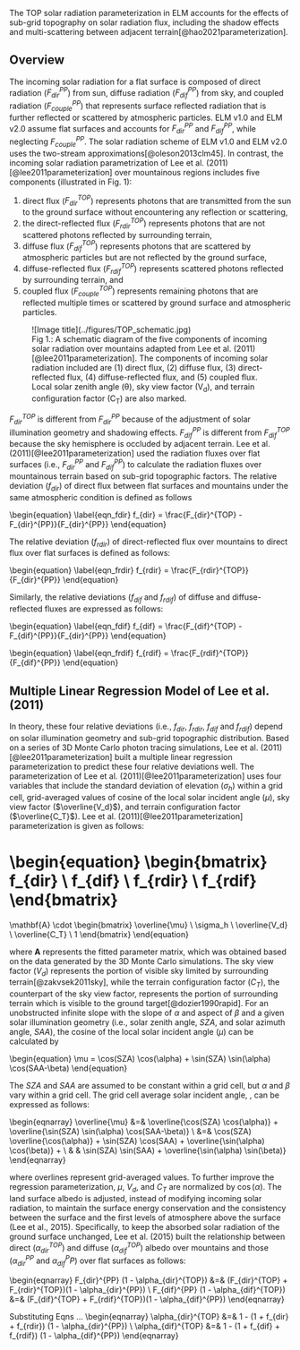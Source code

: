 The TOP solar radiation parameterization in ELM accounts for the effects of sub-grid topography on solar radiation flux, including the shadow effects and multi-scattering between adjacent terrain[@hao2021parameterization].

## Overview

The incoming solar radiation for a flat surface is composed of direct radiation ($F_{dir}^{PP}$) from sun, diffuse radiation ($F_{dif}^{PP}$) from sky, and coupled radiation ($F_{couple}^{PP}$) that represents surface reflected radiation that is further reflected or scattered by atmospheric particles. ELM v1.0 and ELM v2.0 assume flat surfaces and accounts for $F_{dir}^{PP}$ and $F_{dif}^{PP}$, while neglecting $F_{couple}^{PP}$. The solar radiation scheme of ELM v1.0 and  ELM v2.0 uses the two-stream approximations[@oleson2013clm45]. In contrast, the incoming solar radiation parametrization of Lee et al. (2011)[@lee2011parameterization] over mountainous regions includes five components (illustrated in Fig. 1): 

1. direct flux ($F_{dir}^{TOP}$) represents photons that are transmitted from the sun to the ground surface without encountering any reflection or scattering, 
2. the direct-reflected flux ($F_{rdir}^{TOP}$) represents photons that are not scattered photons reflected by surrounding terrain, 
3. diffuse flux ($F_{dif}^{TOP}$) represents photons that are scattered by atmospheric particles but are not reflected by the ground surface, 
4. diffuse-reflected flux ($F_{rdif}^{TOP}$) represents scattered photons reflected by surrounding terrain, and 
5. coupled flux ($F_{couple}^{TOP}$) represents remaining photons that are reflected multiple times or scattered by ground surface and atmospheric particles.

<figure markdown>
  ![Image title](../figures/TOP_schematic.jpg)
  <figcaption>
  Fig 1.: A schematic diagram of the five components of incoming solar radiation over mountains adapted from Lee et al. (2011)[@lee2011parameterization]. The components of incoming solar radiation included are (1) direct flux, (2) diffuse flux, (3) direct-reflected flux, (4) diffuse-reflected flux, and (5) coupled flux. Local solar zenith angle (θ), sky view factor (V<sub>d</sub>), and terrain configuration factor (C<sub>T</sub>) are also marked.
  </figcaption>
</figure>

$F_{dir}^{TOP}$ is different from $F_{dir}^{PP}$ because of the adjustment of solar illumination geometry and shadowing effects. $F_{dif}^{PP}$ is different from $F_{dif}^{TOP}$ because the sky hemisphere is occluded by adjacent terrain. Lee et al. (2011)[@lee2011parameterization] used the radiation fluxes over flat surfaces (i.e., $F_{dir}^{PP}$ and $F_{dif}^{PP}$) to calculate the radiation fluxes over mountainous terrain based on sub-grid topographic factors. The relative deviation ($f_{dir}$) of direct flux between flat surfaces and mountains under the same atmospheric condition is defined as follows

\begin{equation}
\label{eqn_fdir}
f_{dir} = \frac{F_{dir}^{TOP} - F_{dir}^{PP}}{F_{dir}^{PP}}
\end{equation}

The relative deviation ($f_{rdir}$) of direct-reflected flux over mountains to direct flux over flat surfaces is defined as follows:

\begin{equation}
\label{eqn_frdir}
f_{rdir} = \frac{F_{rdir}^{TOP}}{F_{dir}^{PP}}
\end{equation}

Similarly, the relative deviations ($f_{dif}$ and $f_{rdif}$) of diffuse and diffuse-reflected fluxes are expressed as follows:

\begin{equation}
\label{eqn_fdif}
f_{dif} = \frac{F_{dif}^{TOP} - F_{dif}^{PP}}{F_{dir}^{PP}}
\end{equation}

\begin{equation}
\label{eqn_frdif}
f_{rdif} = \frac{F_{rdif}^{TOP}}{F_{dif}^{PP}}
\end{equation}

## Multiple Linear Regression Model of Lee et al. (2011)

In theory, these four relative deviations (i.e., $f_{dir}$, $f_{rdir}$, $f_{dif}$ and $f_{rdif}$) depend on solar illumination geometry and sub-grid topographic distribution. Based on a series of 3D Monte Carlo photon tracing simulations, Lee et al. (2011)[@lee2011parameterization] built a multiple linear regression parameterization to predict these four relative deviations well. The parameterization of Lee et al. (2011)[@lee2011parameterization] uses four variables that include the standard deviation of elevation ($\sigma_h$) within a grid cell, grid-averaged values of cosine of the local solar incident angle ($\mu$), sky view factor ($\overline{V_d}$), and terrain configuration factor ($\overline{C_T}$). Lee et al. (2011)[@lee2011parameterization] parameterization is given as follows:

\begin{equation}
\begin{bmatrix}
f_{dir} \\
f_{dif} \\
f_{rdir} \\
f_{rdif}
\end{bmatrix}
= 
\mathbf{A} \cdot 
\begin{bmatrix}
\overline{\mu} \\
\sigma_h \\
\overline{V_d} \\
\overline{C_T} \\
1
\end{bmatrix}
\end{equation}

where $\mathbf{A}$ represents the fitted parameter matrix, which was obtained based on the data generated by the 3D Monte Carlo simulations. The sky view factor ($V_d$) represents the portion of visible sky limited by surrounding terrain[@zakvsek2011sky], while the terrain configuration factor ($C_T$), the counterpart of the sky view factor, represents the portion of surrounding terrain which is visible to the ground target[@dozier1990rapid]. For an unobstructed infinite slope with the slope of $\alpha$ and aspect of $\beta$ and a given solar illumination geometry (i.e., solar zenith angle, $SZA$, and solar azimuth angle, $SAA$), the cosine of the local solar incident angle ($\mu$) can be calculated by

\begin{equation}
\mu = \cos(SZA) \cos(\alpha) + \sin(SZA) \sin(\alpha) \cos(SAA-\beta)
\end{equation}

The $SZA$ and $SAA$ are assumed to be constant within a grid cell, but $\alpha$ and $\beta$ vary within a grid cell. The grid cell average solar incident angle, , can be expressed as follows:

\begin{eqnarray}
\overline{\mu} &=& \overline{\cos(SZA) \cos(\alpha)} + \overline{\sin(SZA) \sin(\alpha) \cos(SAA-\beta)} \\
&=& \cos(SZA)  \overline{\cos(\alpha)} + 
\sin(SZA) \cos(SAA) +
\overline{\sin(\alpha) \cos(\beta)} + \\
& & \sin(SZA) \sin(SAA) +
\overline{\sin(\alpha) \sin(\beta)}
\end{eqnarray}

where overlines represent grid-averaged values. To further improve the regression parameterization, $\mu$, $V_d$, and $C_T$ are normalized by $\cos(\alpha)$. The land surface albedo is adjusted, instead of modifying incoming solar radiation, to maintain the surface energy conservation and the consistency between the surface and the first levels of atmosphere above the surface (Lee et al., 2015). Specifically, to keep the absorbed solar radiation of the ground surface unchanged, Lee et al. (2015) built the relationship between direct ($\alpha_{dir}^{TOP}$) and diffuse ($\alpha_{dif}^{TOP}$) albedo over mountains and those ($\alpha_{dir}^{PP}$ and $\alpha_{dif}^PP$) over flat surfaces as follows:

\begin{eqnarray}
F_{dir}^{PP} (1 - \alpha_{dir}^{TOP}) &=& (F_{dir}^{TOP} + F_{rdir}^{TOP})(1 - \alpha_{dir}^{PP}) \\
F_{dif}^{PP} (1 - \alpha_{dif}^{TOP}) &=& (F_{dif}^{TOP} + F_{rdif}^{TOP})(1 - \alpha_{dif}^{PP})
\end{eqnarray}

Substituting Eqns ...
\begin{eqnarray}
\alpha_{dir}^{TOP} &=& 1 - (1 + f_{dir} + f_{rdir}) (1 - \alpha_{dir}^{PP}) \\
\alpha_{dif}^{TOP} &=& 1 - (1 + f_{dif} + f_{rdif}) (1 - \alpha_{dif}^{PP})
\end{eqnarray}
